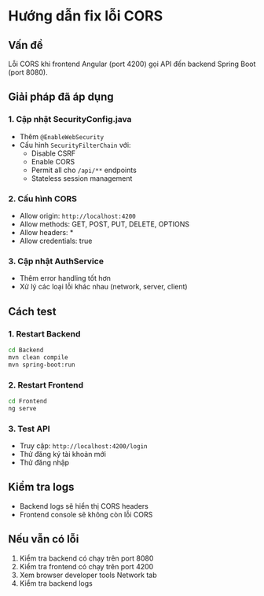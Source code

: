 # Hướng dẫn fix lỗi CORS

## Vấn đề
Lỗi CORS khi frontend Angular (port 4200) gọi API đến backend Spring Boot (port 8080).

## Giải pháp đã áp dụng

### 1. Cập nhật SecurityConfig.java
- Thêm `@EnableWebSecurity`
- Cấu hình `SecurityFilterChain` với:
  - Disable CSRF
  - Enable CORS
  - Permit all cho `/api/**` endpoints
  - Stateless session management

### 2. Cấu hình CORS
- Allow origin: `http://localhost:4200`
- Allow methods: GET, POST, PUT, DELETE, OPTIONS
- Allow headers: *
- Allow credentials: true

### 3. Cập nhật AuthService
- Thêm error handling tốt hơn
- Xử lý các loại lỗi khác nhau (network, server, client)

## Cách test

### 1. Restart Backend
```bash
cd Backend
mvn clean compile
mvn spring-boot:run
```

### 2. Restart Frontend
```bash
cd Frontend
ng serve
```

### 3. Test API
- Truy cập: `http://localhost:4200/login`
- Thử đăng ký tài khoản mới
- Thử đăng nhập

## Kiểm tra logs
- Backend logs sẽ hiển thị CORS headers
- Frontend console sẽ không còn lỗi CORS

## Nếu vẫn có lỗi
1. Kiểm tra backend có chạy trên port 8080
2. Kiểm tra frontend có chạy trên port 4200
3. Xem browser developer tools Network tab
4. Kiểm tra backend logs
